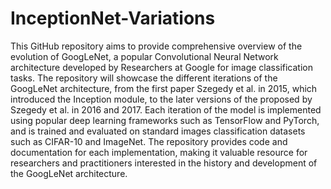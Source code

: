# InceptionNet-Variations
This GitHub repository aims to provide comprehensive overview of the evolution of GoogLeNet, a popular Convolutional Neural Network architecture developed by Researchers at Google for image classification tasks. The repository will showcase the different iterations of the GoogLeNet architecture, from the first paper Szegedy et al. in 2015, which introduced the Inception module, to the later versions of the proposed by Szegedy et al. in 2016 and 2017. Each iteration of the model is implemented using popular deep learning frameworks such as TensorFlow and PyTorch, and is trained and evaluated on standard images classification datasets such as CIFAR-10 and ImageNet. The repository provides code and documentation for each implementation, making it valuable resource for researchers and practitioners interested in the history and development of the GoogLeNet architecture.
